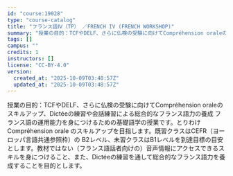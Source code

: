 ```yaml
---
id: "course:19028"
type: "course-catalog"
title: "フランス語Ⅳ（TP） ／FRENCH IV (FRENCH WORKSHOP)"
summary: "授業の目的：TCFやDELF、さらに仏検の受験に向けてCompréhension oraleのスキルアップ、Dictéeの練習や会話練習による総合的なフランス語力の養成 フランス語の運用能力を身につけるための基礎語学の授業です。とりわけ C…"
tags: []
campus: ""
credits: 1
instructors: []
license: "CC-BY-4.0"
version:
  created_at: "2025-10-09T03:48:57Z"
  updated_at: "2025-10-09T03:48:57Z"
---
```

授業の目的：TCFやDELF、さらに仏検の受験に向けてCompréhension oraleのスキルアップ、Dictéeの練習や会話練習による総合的なフランス語力の養成 フランス語の運用能力を身につけるための基礎語学の授業です。とりわけ Compréhension orale のスキルアップを目指します。既習クラスはCEFR（ヨーロッパ言語共通参照枠）の B2レベル、未習クラスはB1レベルを到達目標の目安とします。教材ではない（フランス語話者向けの）音声情報にアクセスできるスキルを身につけること、また、Dictéeの練習を通して総合的なフランス語力を養成することを目的とします。
